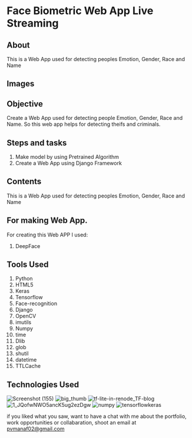 # Face Biometric Web App Live Streaming


## About

This is a Web App used  for detecting peoples Emotion, Gender, Race and Name

## Images

## Objective

Create a Web App used  for detecting people  Emotion, Gender, Race and Name. So this web app helps for detecting  theifs and criminals.
## Steps and tasks

1. Make model by using Pretrained Algorithm
2. Create a Web App using Django Framework

## Contents

 This is a Web App used for detecting peoples  Emotion, Gender, Race and Name 

## For making Web App.

For creating this Web APP I used:

1. DeepFace

## Tools Used

1. Python
2. HTML5
3. Keras
4. Tensorflow
5. Face-recognition
6. Django
7. OpenCV
8. imutils
9. Numpy
10. time
11. Dlib
12. glob
13. shutil
14. datetime
15. TTLCache


## Technologies Used


![Screenshot (155)](https://user-images.githubusercontent.com/84491967/139635128-5ac86cca-3de3-483e-9ba2-d0de52da5e49.png)
![big_thumb](https://user-images.githubusercontent.com/84491967/168413596-e5e32fa0-56bb-4e26-9e2a-482e60c00440.jpg)
![tf-lite-in-renode_TF-blog](https://user-images.githubusercontent.com/84491967/168413228-1fa46f4b-1c8b-472b-a1c6-ecad92966019.png)
![1_JQofwNWO5ancK5ug2ezDgw](https://user-images.githubusercontent.com/84491967/168413342-afcbd3e0-ad3f-42d5-83f7-3873ed80ed42.png)
![numpy](https://user-images.githubusercontent.com/84491967/168413436-731ca931-e6c3-4349-b1d1-0609370f974e.png)
![tensorflowkeras](https://user-images.githubusercontent.com/84491967/168414413-81712319-f29f-4748-9ae3-40de244f5bfb.jpg)

if you liked what you saw, want to have a chat with me about the portfolio, work opportunities or collabaration, shoot an email at pvmanaf02@gmail.com
